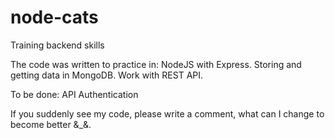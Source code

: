 # node-cats
Training backend skills

The code was written to practice in:
NodeJS with Express.
Storing and getting data in MongoDB.
Work with REST API.

To be done:
API Authentication

If you suddenly see my code, please write a comment, what can I change to become better &_&.
